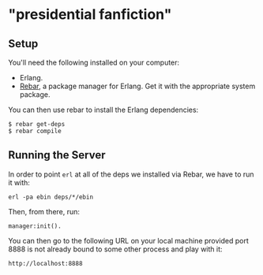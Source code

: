 # "presidential fanfiction"

## Setup

You'll need the following installed on your computer:

- Erlang.
- [Rebar](https://github.com/rebar/rebar), a package manager for Erlang. Get it with the appropriate system package.

You can then use rebar to install the Erlang dependencies:

    $ rebar get-deps
    $ rebar compile

## Running the Server

In order to point `erl` at all of the deps we installed via Rebar, we have to run it with:

    erl -pa ebin deps/*/ebin

Then, from there, run:

    manager:init().

You can then go to the following URL on your local machine provided port 8888 is not already bound to some other process and play with it:

    http://localhost:8888